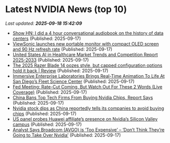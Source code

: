 # Latest NVIDIA News (top 10)
_Last updated: **2025-09-18 15:42:09**_

- [Show HN: I did a 4 hour conversational audiobook on the history of data centers](https://www.stepchange.show/p/data-centers-the-hidden-backbone) (Published: 2025-09-17)
- [ViewSonic launches new portable monitor with compact OLED screen and 90 Hz refresh rate](https://www.notebookcheck.net/ViewSonic-launches-new-portable-monitor-with-compact-OLED-screen-and-90-Hz-refresh-rate.1117046.0.html) (Published: 2025-09-17)
- [United States AI in Healthcare Market Trends and Competition Report 2025-2033](https://www.globenewswire.com/news-release/2025/09/17/3151864/28124/en/United-States-AI-in-Healthcare-Market-Trends-and-Competition-Report-2025-2033.html) (Published: 2025-09-17)
- [The 2025 Razer Blade 14 oozes style, but capped configuration options hold it back | Review](https://www.gamesradar.com/hardware/laptops/razer-blade-14-2025-review/) (Published: 2025-09-17)
- [Immersive Enterprise Laboratories Brings Real-Time Animation To Life At San Diego’s Fleet Science Center](https://www.cartoonbrew.com/events/immersive-enterprise-laboratories-real-time-animation-fleet-science-center-254566.html) (Published: 2025-09-17)
- [Fed Meeting: Rate-Cut Coming, But Watch Out For These 2 Words (Live Coverage)](https://www.investors.com/news/economy/federal-reserve-meeting-sept-rate-cut-jerome-powell-trump-sp-500/) (Published: 2025-09-17)
- [China Bans Top Tech Firms From Buying Nvidia Chips, Report Says](https://biztoc.com/x/5509838b924d2638) (Published: 2025-09-17)
- [Nvidia stock dips as China reportedly tells its companies to avoid buying chips](https://finance.yahoo.com/news/nvidia-stock-dips-as-china-reportedly-tells-its-companies-to-avoid-buying-chips-153429193.html) (Published: 2025-09-17)
- [US panel probes Huawei affiliate’s presence on Nvidia’s Silicon Valley campus](https://biztoc.com/x/53303c6331edbef5) (Published: 2025-09-17)
- [Analyst Says Broadcom (AVGO) is ‘Too Expensive’ – ‘Don’t Think They’re Going to Take Over Nvidia’](https://biztoc.com/x/338df1bf7a940bc7) (Published: 2025-09-17)
